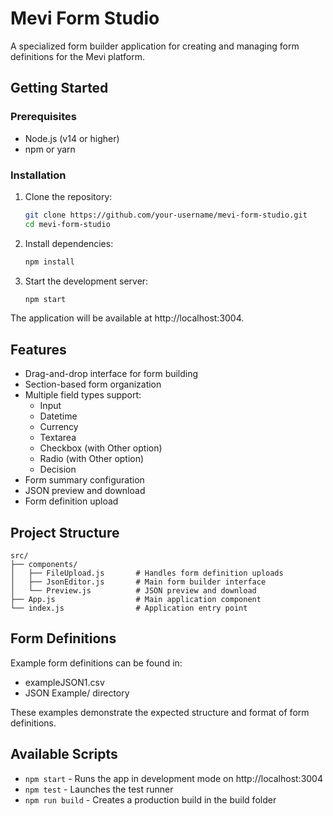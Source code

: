 # Mevi Form Studio  

A specialized form builder application for creating and managing form definitions for the Mevi platform.  

## Getting Started  

### Prerequisites  
- Node.js (v14 or higher)  
- npm or yarn  

### Installation  

1. Clone the repository:  
   ```bash
   git clone https://github.com/your-username/mevi-form-studio.git
   cd mevi-form-studio
   ```

2. Install dependencies:
   ```bash
   npm install
   ```

3. Start the development server:
   ```bash
   npm start
   ```

The application will be available at http://localhost:3004.

## Features
- Drag-and-drop interface for form building
- Section-based form organization
- Multiple field types support:
  - Input
  - Datetime
  - Currency
  - Textarea
  - Checkbox (with Other option)
  - Radio (with Other option)
  - Decision
- Form summary configuration
- JSON preview and download
- Form definition upload

## Project Structure

```
src/
├── components/
│   ├── FileUpload.js       # Handles form definition uploads
│   ├── JsonEditor.js       # Main form builder interface
│   └── Preview.js          # JSON preview and download
├── App.js                  # Main application component
└── index.js                # Application entry point
```

## Form Definitions

Example form definitions can be found in:
- exampleJSON1.csv
- JSON Example/ directory

These examples demonstrate the expected structure and format of form definitions.

## Available Scripts
- `npm start` - Runs the app in development mode on http://localhost:3004
- `npm test` - Launches the test runner
- `npm run build` - Creates a production build in the build folder